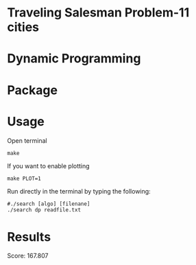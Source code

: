 # Traveling Salesman Problem-11 cities

# Dynamic Programming

# Package

<!-- gnuplot 5.4 -->

# Usage

Open terminal
```
make
```
If you want to enable plotting
```
make PLOT=1
```
Run directly in the terminal by typing the following:
```
#./search [algo] [filenane]
./search dp readfile.txt
```
<!-- Plot the result:

        make plot

For live plotting:

        make plot animation

Press 'q' to quit gnuplot -->

# Results

<!-- Best path: 1, 3, 2, 11, 9, 10, 5, 4, 6, 7, 8, 1\ -->
Score: 167.807
